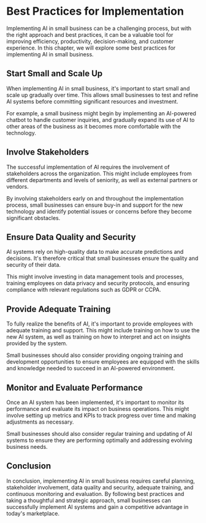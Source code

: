 Best Practices for Implementation
===============================================================================

Implementing AI in small business can be a challenging process, but with the right approach and best practices, it can be a valuable tool for improving efficiency, productivity, decision-making, and customer experience. In this chapter, we will explore some best practices for implementing AI in small business.

Start Small and Scale Up
------------------------

When implementing AI in small business, it's important to start small and scale up gradually over time. This allows small businesses to test and refine AI systems before committing significant resources and investment.

For example, a small business might begin by implementing an AI-powered chatbot to handle customer inquiries, and gradually expand its use of AI to other areas of the business as it becomes more comfortable with the technology.

Involve Stakeholders
--------------------

The successful implementation of AI requires the involvement of stakeholders across the organization. This might include employees from different departments and levels of seniority, as well as external partners or vendors.

By involving stakeholders early on and throughout the implementation process, small businesses can ensure buy-in and support for the new technology and identify potential issues or concerns before they become significant obstacles.

Ensure Data Quality and Security
--------------------------------

AI systems rely on high-quality data to make accurate predictions and decisions. It's therefore critical that small businesses ensure the quality and security of their data.

This might involve investing in data management tools and processes, training employees on data privacy and security protocols, and ensuring compliance with relevant regulations such as GDPR or CCPA.

Provide Adequate Training
-------------------------

To fully realize the benefits of AI, it's important to provide employees with adequate training and support. This might include training on how to use the new AI system, as well as training on how to interpret and act on insights provided by the system.

Small businesses should also consider providing ongoing training and development opportunities to ensure employees are equipped with the skills and knowledge needed to succeed in an AI-powered environment.

Monitor and Evaluate Performance
--------------------------------

Once an AI system has been implemented, it's important to monitor its performance and evaluate its impact on business operations. This might involve setting up metrics and KPIs to track progress over time and making adjustments as necessary.

Small businesses should also consider regular training and updating of AI systems to ensure they are performing optimally and addressing evolving business needs.

Conclusion
----------

In conclusion, implementing AI in small business requires careful planning, stakeholder involvement, data quality and security, adequate training, and continuous monitoring and evaluation. By following best practices and taking a thoughtful and strategic approach, small businesses can successfully implement AI systems and gain a competitive advantage in today's marketplace.


